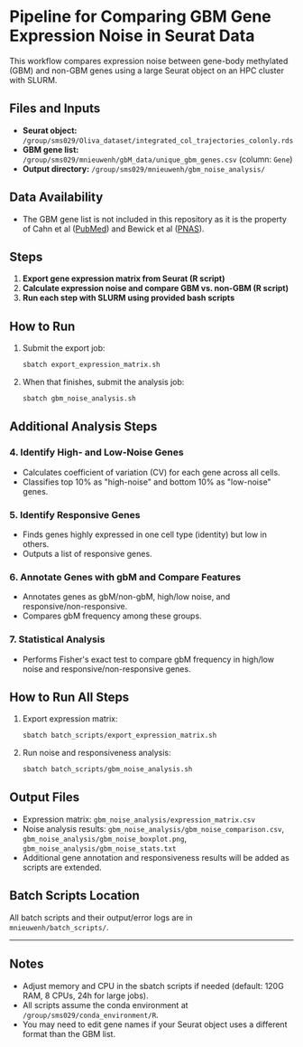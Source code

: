 # Pipeline for Comparing GBM Gene Expression Noise in Seurat Data

This workflow compares expression noise between gene-body methylated (GBM) and non-GBM genes using a large Seurat object on an HPC cluster with SLURM.

## Files and Inputs
- **Seurat object:** `/group/sms029/Oliva_dataset/integrated_col_trajectories_colonly.rds`
- **GBM gene list:** `/group/sms029/mnieuwenh/gbM_data/unique_gbm_genes.csv` (column: `Gene`)
- **Output directory:** `/group/sms029/mnieuwenh/gbm_noise_analysis/`

## Data Availability
- The GBM gene list is not included in this repository as it is the property of Cahn et al ([PubMed](https://pubmed.ncbi.nlm.nih.gov/39632087/)) and Bewick et al ([PNAS](https://www.pnas.org/doi/10.1073/pnas.1604666113)).

## Steps
1. **Export gene expression matrix from Seurat (R script)**
2. **Calculate expression noise and compare GBM vs. non-GBM (R script)**
3. **Run each step with SLURM using provided bash scripts**

## How to Run
1. Submit the export job:
   ```sh
   sbatch export_expression_matrix.sh
   ```
2. When that finishes, submit the analysis job:
   ```sh
   sbatch gbm_noise_analysis.sh
   ```

## Additional Analysis Steps

### 4. Identify High- and Low-Noise Genes
- Calculates coefficient of variation (CV) for each gene across all cells.
- Classifies top 10% as "high-noise" and bottom 10% as "low-noise" genes.

### 5. Identify Responsive Genes
- Finds genes highly expressed in one cell type (identity) but low in others.
- Outputs a list of responsive genes.

### 6. Annotate Genes with gbM and Compare Features
- Annotates genes as gbM/non-gbM, high/low noise, and responsive/non-responsive.
- Compares gbM frequency among these groups.

### 7. Statistical Analysis
- Performs Fisher's exact test to compare gbM frequency in high/low noise and responsive/non-responsive genes.

## How to Run All Steps
1. Export expression matrix:
   ```sh
   sbatch batch_scripts/export_expression_matrix.sh
   ```
2. Run noise and responsiveness analysis:
   ```sh
   sbatch batch_scripts/gbm_noise_analysis.sh
   ```

## Output Files
- Expression matrix: `gbm_noise_analysis/expression_matrix.csv`
- Noise analysis results: `gbm_noise_analysis/gbm_noise_comparison.csv`, `gbm_noise_analysis/gbm_noise_boxplot.png`, `gbm_noise_analysis/gbm_noise_stats.txt`
- Additional gene annotation and responsiveness results will be added as scripts are extended.

## Batch Scripts Location
All batch scripts and their output/error logs are in `mnieuwenh/batch_scripts/`.

---

## Notes
- Adjust memory and CPU in the sbatch scripts if needed (default: 120G RAM, 8 CPUs, 24h for large jobs).
- All scripts assume the conda environment at `/group/sms029/conda_environment/R`.
- You may need to edit gene names if your Seurat object uses a different format than the GBM list.
